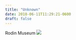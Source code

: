 ```yaml
---
title: "Unknown"
date: 2018-06-11T11:29:21-0600
draft: false
---
```


Rodin Museum
![](/images/2018/a5429a47c7.jpg)
